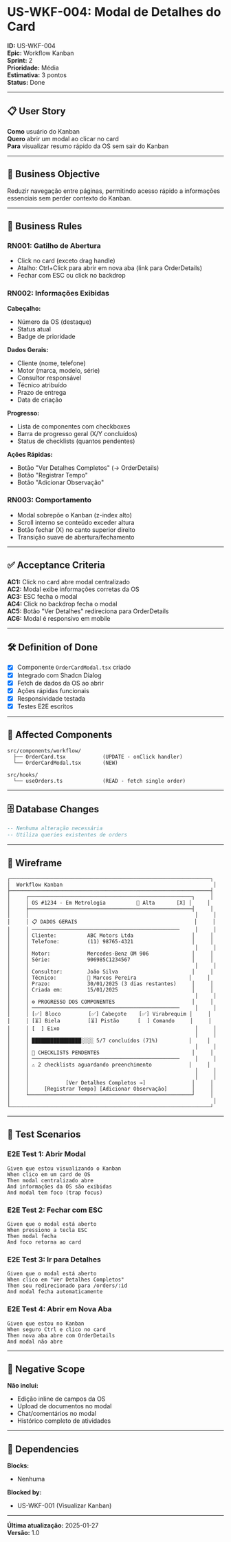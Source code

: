 # US-WKF-004: Modal de Detalhes do Card

**ID:** US-WKF-004  
**Epic:** Workflow Kanban  
**Sprint:** 2  
**Prioridade:** Média  
**Estimativa:** 3 pontos  
**Status:** Done  

---

## 📋 User Story

**Como** usuário do Kanban  
**Quero** abrir um modal ao clicar no card  
**Para** visualizar resumo rápido da OS sem sair do Kanban

---

## 🎯 Business Objective

Reduzir navegação entre páginas, permitindo acesso rápido a informações essenciais sem perder contexto do Kanban.

---

## 📐 Business Rules

### RN001: Gatilho de Abertura
- Click no card (exceto drag handle)
- Atalho: Ctrl+Click para abrir em nova aba (link para OrderDetails)
- Fechar com ESC ou click no backdrop

### RN002: Informações Exibidas
**Cabeçalho:**
- Número da OS (destaque)
- Status atual
- Badge de prioridade

**Dados Gerais:**
- Cliente (nome, telefone)
- Motor (marca, modelo, série)
- Consultor responsável
- Técnico atribuído
- Prazo de entrega
- Data de criação

**Progresso:**
- Lista de componentes com checkboxes
- Barra de progresso geral (X/Y concluídos)
- Status de checklists (quantos pendentes)

**Ações Rápidas:**
- Botão "Ver Detalhes Completos" (→ OrderDetails)
- Botão "Registrar Tempo"
- Botão "Adicionar Observação"

### RN003: Comportamento
- Modal sobrepõe o Kanban (z-index alto)
- Scroll interno se conteúdo exceder altura
- Botão fechar (X) no canto superior direito
- Transição suave de abertura/fechamento

---

## ✅ Acceptance Criteria

**AC1:** Click no card abre modal centralizado  
**AC2:** Modal exibe informações corretas da OS  
**AC3:** ESC fecha o modal  
**AC4:** Click no backdrop fecha o modal  
**AC5:** Botão "Ver Detalhes" redireciona para OrderDetails  
**AC6:** Modal é responsivo em mobile

---

## 🛠️ Definition of Done

- [x] Componente `OrderCardModal.tsx` criado
- [x] Integrado com Shadcn Dialog
- [x] Fetch de dados da OS ao abrir
- [x] Ações rápidas funcionais
- [x] Responsividade testada
- [x] Testes E2E escritos

---

## 📁 Affected Components

```
src/components/workflow/
  ├── OrderCard.tsx            (UPDATE - onClick handler)
  └── OrderCardModal.tsx       (NEW)

src/hooks/
  └── useOrders.ts             (READ - fetch single order)
```

---

## 🗄️ Database Changes

```sql
-- Nenhuma alteração necessária
-- Utiliza queries existentes de orders
```

---

## 🎨 Wireframe

```
┌─────────────────────────────────────────────────────────────────┐
│  Workflow Kanban                                                 │
├─────────────────────────────────────────────────────────────────┤
│     ┌─────────────────────────────────────────────────────┐     │
│     │ OS #1234 - Em Metrologia          🔴 Alta       [X] │     │
│     ├─────────────────────────────────────────────────────┤     │
│     │                                                      │     │
│     │ 📋 DADOS GERAIS                                      │     │
│     │ ────────────────────────────────────────────────     │     │
│     │ Cliente:          ABC Motors Ltda                   │     │
│     │ Telefone:         (11) 98765-4321                   │     │
│     │                                                      │     │
│     │ Motor:            Mercedes-Benz OM 906              │     │
│     │ Série:            906985C1234567                    │     │
│     │                                                      │     │
│     │ Consultor:        João Silva                        │     │
│     │ Técnico:          👤 Marcos Pereira                 │     │
│     │ Prazo:            30/01/2025 (3 dias restantes)     │     │
│     │ Criada em:        15/01/2025                        │     │
│     │                                                      │     │
│     │ ⚙️ PROGRESSO DOS COMPONENTES                         │     │
│     │ ────────────────────────────────────────────────     │     │
│     │ [✅] Bloco         [✅] Cabeçote    [✅] Virabrequim │     │
│     │ [⏳] Biela         [⏳] Pistão      [  ] Comando     │     │
│     │ [  ] Eixo                                            │     │
│     │                                                      │     │
│     │ ████████████████░░░░ 5/7 concluídos (71%)          │     │
│     │                                                      │     │
│     │ 📝 CHECKLISTS PENDENTES                              │     │
│     │ ────────────────────────────────────────────────     │     │
│     │ ⚠️ 2 checklists aguardando preenchimento            │     │
│     │                                                      │     │
│     │                                                      │     │
│     │            [Ver Detalhes Completos →]               │     │
│     │     [Registrar Tempo] [Adicionar Observação]        │     │
│     └─────────────────────────────────────────────────────┘     │
│                                                                  │
└─────────────────────────────────────────────────────────────────┘
```

---

## 🧪 Test Scenarios

### E2E Test 1: Abrir Modal
```gherkin
Given que estou visualizando o Kanban
When clico em um card de OS
Then modal centralizado abre
And informações da OS são exibidas
And modal tem foco (trap focus)
```

### E2E Test 2: Fechar com ESC
```gherkin
Given que o modal está aberto
When pressiono a tecla ESC
Then modal fecha
And foco retorna ao card
```

### E2E Test 3: Ir para Detalhes
```gherkin
Given que o modal está aberto
When clico em "Ver Detalhes Completos"
Then sou redirecionado para /orders/:id
And modal fecha automaticamente
```

### E2E Test 4: Abrir em Nova Aba
```gherkin
Given que estou no Kanban
When seguro Ctrl e clico no card
Then nova aba abre com OrderDetails
And modal não abre
```

---

## 🚫 Negative Scope

**Não inclui:**
- Edição inline de campos da OS
- Upload de documentos no modal
- Chat/comentários no modal
- Histórico completo de atividades

---

## 🔗 Dependencies

**Blocks:**
- Nenhuma

**Blocked by:**
- US-WKF-001 (Visualizar Kanban)

---

**Última atualização:** 2025-01-27  
**Versão:** 1.0

